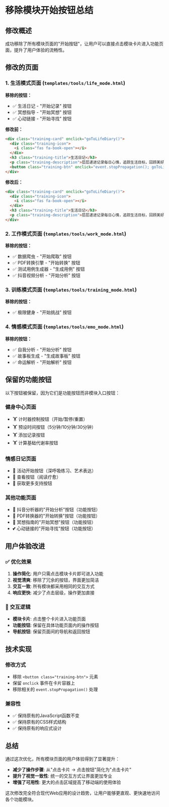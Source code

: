 # 移除模块开始按钮总结

## 修改概述

成功移除了所有模块页面的"开始按钮"，让用户可以直接点击模块卡片进入功能页面，提升了用户体验的流畅性。

## 修改的页面

### 1. 生活模式页面 (`templates/tools/life_mode.html`)
**移除的按钮：**
- ✅ 生活日记 - "开始记录" 按钮
- ✅ 冥想指导 - "开始冥想" 按钮  
- ✅ 心动链接 - "开始寻找" 按钮

**修改前：**
```html
<div class="training-card" onclick="goToLifeDiary()">
  <div class="training-icon">
    <i class="fas fa-book-open"></i>
  </div>
  <h3 class="training-title">生活日记</h3>
  <p class="training-description">层层递进记录每日心情，追踪生活目标，回顾美好时光</p>
  <button class="training-btn" onclick="event.stopPropagation(); goToLifeDiary();">开始记录</button>
</div>
```

**修改后：**
```html
<div class="training-card" onclick="goToLifeDiary()">
  <div class="training-icon">
    <i class="fas fa-book-open"></i>
  </div>
  <h3 class="training-title">生活日记</h3>
  <p class="training-description">层层递进记录每日心情，追踪生活目标，回顾美好时光</p>
</div>
```

### 2. 工作模式页面 (`templates/tools/work_mode.html`)
**移除的按钮：**
- ✅ 数据爬虫 - "开始爬取" 按钮
- ✅ PDF转换引擎 - "开始转换" 按钮
- ✅ 测试用例生成器 - "生成用例" 按钮
- ✅ 抖音视频分析 - "开始分析" 按钮

### 3. 训练模式页面 (`templates/tools/training_mode.html`)
**移除的按钮：**
- ✅ 极限健身 - "开始挑战" 按钮

### 4. 情感模式页面 (`templates/tools/emo_mode.html`)
**移除的按钮：**
- ✅ 自我分析 - "开始分析" 按钮
- ✅ 故事板生成 - "生成故事板" 按钮
- ✅ 命运解析 - "开始解析" 按钮

## 保留的功能按钮

以下按钮被保留，因为它们是功能按钮而非模块入口按钮：

### 健身中心页面
- 🏋️ 计时器控制按钮（开始/暂停/重置）
- 🏋️ 预设时间按钮（5分钟/10分钟/30分钟）
- 🏋️ 添加记录按钮
- 🏋️ 计算基础代谢率按钮

### 情感日记页面
- 💜 活动开始按钮（深呼吸练习、艺术表达）
- 💜 查看按钮（阅读疗愈）
- 💜 获取更多支持按钮

### 其他功能页面
- 🎯 抖音分析器的"开始分析"按钮（功能按钮）
- 📄 PDF转换器的"开始转换"按钮（功能按钮）
- 🧘 冥想指南的"开始冥想"按钮（功能按钮）
- 💕 心动链接的"开始寻找"按钮（功能按钮）

## 用户体验改进

### ✅ 优化效果
1. **操作简化**: 用户只需点击模块卡片即可进入功能
2. **视觉清爽**: 移除了冗余的按钮，界面更加简洁
3. **交互一致**: 所有模块都采用相同的交互方式
4. **响应更快**: 减少了点击层级，操作更加直接

### 🎯 交互逻辑
- **模块卡片**: 点击整个卡片进入功能页面
- **功能按钮**: 保留在具体功能页面内的操作按钮
- **导航按钮**: 保留页面间的导航和返回按钮

## 技术实现

### 修改方式
- 移除 `<button class="training-btn">` 元素
- 保留 `onclick` 事件在卡片容器上
- 移除相关的 `event.stopPropagation()` 处理

### 兼容性
- ✅ 保持原有的JavaScript函数不变
- ✅ 保持原有的CSS样式结构
- ✅ 保持原有的响应式设计

## 总结

通过这次优化，所有模块页面的用户体验得到了显著提升：
- **减少了操作步骤**: 从"点击卡片 → 点击按钮"简化为"点击卡片"
- **提升了视觉一致性**: 统一的交互方式让界面更加专业
- **增强了可用性**: 更大的点击区域提高了移动端的使用体验

这次修改完全符合现代Web应用的设计趋势，让用户能够更直观、更快速地访问各个功能模块。 